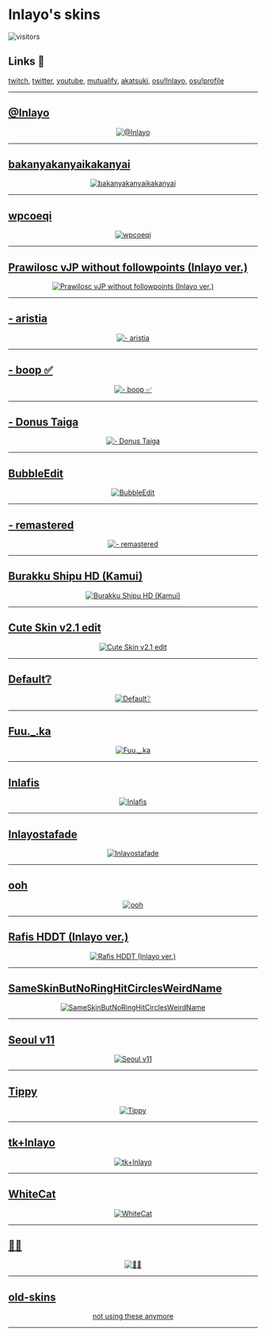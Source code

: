 # Inlayo's skins

![visitors](https://visitor-badge.laobi.icu/badge?page_id=Inlayo.Inlayo-skins)

<p>

## **Links 🥱**  
[twitch](https://Inlayo.com/twitch), 
[twitter](https://Inlayo.com/twitter), 
[youtube](https://Inlayo.com/youtube), 
[mutualify](https://mutualify.stanr.info/users/27692994), 
[akatsuki](https://akatsuki.gg/u/118213?rx=1), 
[osu!Inlayo](https://inlayo.com/u/3), 
[osu!profile](https://osu.ppy.sh/u/Inlayo)

</p>

---

## [@Inlayo](https://github.com/Inlayo/Inlayo-skins/raw/main/static/@Inlayo.osk)

<p align="center">
  <a href="https://github.com/Inlayo/Inlayo-skins/raw/main/static/@Inlayo.osk">
    <img src="https://github.com/Inlayo/Inlayo-skins/blob/main/static/@Inlayo.jpg" alt="@Inlayo">
  </a>
</p>

---

## [bakanyakanyaikakanyai](https://github.com/Inlayo/Inlayo-skins/raw/main/static/bakanyakanyaikakanyai.osk)

<p align="center">
  <a href="https://github.com/Inlayo/Inlayo-skins/raw/main/static/bakanyakanyaikakanyai.osk">
    <img src="https://github.com/Inlayo/Inlayo-skins/blob/main/static/bakanyakanyaikakanyai.jpg" alt="bakanyakanyaikakanyai">
  </a>
</p>

---

## [wpcoeqi](https://github.com/Inlayo/Inlayo-skins/raw/main/static/wpcoeqi.osk)

<p align="center">
  <a href="https://github.com/Inlayo/Inlayo-skins/raw/main/static/wpcoeqi.osk">
    <img src="https://github.com/Inlayo/Inlayo-skins/blob/main/static/wpcoeqi.jpg" alt="wpcoeqi">
  </a>
</p>

---

## [Prawilosc vJP without followpoints (Inlayo ver.)](https://github.com/Inlayo/Inlayo-skins/raw/main/static/Prawilosc%20vJP%20without%20followpoints%20(Inlayo%20ver.).osk)

<p align="center">
  <a href="https://github.com/Inlayo/Inlayo-skins/raw/main/static/Prawilosc%20vJP%20without%20followpoints%20(Inlayo%20ver.).osk">
    <img src="https://github.com/Inlayo/Inlayo-skins/blob/main/static/Prawilosc%20vJP%20without%20followpoints%20(Inlayo%20ver.).jpg" alt="Prawilosc vJP without followpoints (Inlayo ver.)">
  </a>
</p>

---

## [- aristia](https://github.com/Inlayo/Inlayo-skins/raw/main/static/-%20aristia.osk)

<p align="center">
  <a href="https://github.com/Inlayo/Inlayo-skins/raw/main/static/-%20aristia.osk">
    <img src="https://github.com/Inlayo/Inlayo-skins/blob/main/static/-%20aristia.jpg" alt="- aristia">
  </a>
</p>

---

## [- boop ✅](https://github.com/Inlayo/Inlayo-skins/raw/main/static/-%20boop%20✅.osk)

<p align="center">
  <a href="https://github.com/Inlayo/Inlayo-skins/raw/main/static/-%20boop%20✅.osk">
    <img src="https://github.com/Inlayo/Inlayo-skins/blob/main/static/-%20boop%20✅.jpg" alt="- boop ✅">
  </a>
</p>

---

## [- Donus Taiga](https://github.com/Inlayo/Inlayo-skins/raw/main/static/-%20Donus%20Taiga.osk)

<p align="center">
  <a href="https://github.com/Inlayo/Inlayo-skins/raw/main/static/-%20Donus%20Taiga.osk">
    <img src="https://github.com/Inlayo/Inlayo-skins/blob/main/static/-%20Donus%20Taiga.jpg" alt="- Donus Taiga">
  </a>
</p>

---

## [BubbleEdit](https://github.com/Inlayo/Inlayo-skins/raw/main/static/BubbleEdit.osk)

<p align="center">
  <a href="https://github.com/Inlayo/Inlayo-skins/raw/main/static/BubbleEdit.osk">
    <img src="https://github.com/Inlayo/Inlayo-skins/blob/main/static/BubbleEdit.jpg" alt="BubbleEdit">
  </a>
</p>

---

## [- remastered](https://github.com/Inlayo/Inlayo-skins/raw/main/static/-%20remastered.osk)

<p align="center">
  <a href="https://github.com/Inlayo/Inlayo-skins/raw/main/static/-%20remastered.osk">
    <img src="https://github.com/Inlayo/Inlayo-skins/blob/main/static/-%20remastered.jpg" alt="- remastered">
  </a>
</p>

---

## [Burakku Shipu HD (Kamui)](https://github.com/Inlayo/Inlayo-skins/raw/main/static/Burakku%20Shipu%20HD%20(Kamui).osk)

<p align="center">
  <a href="https://github.com/Inlayo/Inlayo-skins/raw/main/static/Burakku%20Shipu%20HD%20(Kamui).osk">
    <img src="https://github.com/Inlayo/Inlayo-skins/blob/main/static/Burakku%20Shipu%20HD%20(Kamui).jpg" alt="Burakku Shipu HD (Kamui)">
  </a>
</p>

---

## [Cute Skin v2.1 edit](https://github.com/Inlayo/Inlayo-skins/raw/main/static/Cute%20Skin%20v2.1%20edit.osk)

<p align="center">
  <a href="https://github.com/Inlayo/Inlayo-skins/raw/main/static/Cute%20Skin%20v2.1%20edit.osk">
    <img src="https://github.com/Inlayo/Inlayo-skins/blob/main/static/Cute%20Skin%20v2.1%20edit.jpg" alt="Cute Skin v2.1 edit">
  </a>
</p>

---

## [Default❔](https://github.com/Inlayo/Inlayo-skins/raw/main/static/Default❔.osk)

<p align="center">
  <a href="https://github.com/Inlayo/Inlayo-skins/raw/main/static/Default❔.osk">
    <img src="https://github.com/Inlayo/Inlayo-skins/blob/main/static/Default❔.jpg" alt="Default❔">
  </a>
</p>

---

## [Fuu._.ka](https://github.com/Inlayo/Inlayo-skins/raw/main/static/Fuu._.ka.osk)

<p align="center">
  <a href="https://github.com/Inlayo/Inlayo-skins/raw/main/static/Fuu._.ka.osk">
    <img src="https://github.com/Inlayo/Inlayo-skins/blob/main/static/Fuu._.ka.jpg" alt="Fuu._.ka">
  </a>
</p>

---

## [Inlafis](https://github.com/Inlayo/Inlayo-skins/raw/main/static/Inlafis.osk)

<p align="center">
  <a href="https://github.com/Inlayo/Inlayo-skins/raw/main/static/Inlafis.osk">
    <img src="https://github.com/Inlayo/Inlayo-skins/blob/main/static/Inlafis.jpg" alt="Inlafis">
  </a>
</p>

---

## [Inlayostafade](https://github.com/Inlayo/Inlayo-skins/raw/main/static/Inlayostafade.osk)

<p align="center">
  <a href="https://github.com/Inlayo/Inlayo-skins/raw/main/static/Inlayostafade.osk">
    <img src="https://github.com/Inlayo/Inlayo-skins/blob/main/static/Inlayostafade.jpg" alt="Inlayostafade">
  </a>
</p>

---

## [ooh](https://github.com/Inlayo/Inlayo-skins/raw/main/static/ooh.osk)

<p align="center">
  <a href="https://github.com/Inlayo/Inlayo-skins/raw/main/static/ooh.osk">
    <img src="https://github.com/Inlayo/Inlayo-skins/blob/main/static/ooh.jpg" alt="ooh">
  </a>
</p>

---

## [Rafis HDDT (Inlayo ver.)](https://github.com/Inlayo/Inlayo-skins/raw/main/static/Rafis%20HDDT%20(Inlayo%20ver.).osk)

<p align="center">
  <a href="https://github.com/Inlayo/Inlayo-skins/raw/main/static/Rafis%20HDDT%20(Inlayo%20ver.).osk">
    <img src="https://github.com/Inlayo/Inlayo-skins/blob/main/static/Rafis%20HDDT%20(Inlayo%20ver.).jpg" alt="Rafis HDDT (Inlayo ver.)">
  </a>
</p>

---

## [SameSkinButNoRingHitCirclesWeirdName](https://github.com/Inlayo/Inlayo-skins/raw/main/static/SameSkinButNoRingHitCirclesWeirdName.osk)

<p align="center">
  <a href="https://github.com/Inlayo/Inlayo-skins/raw/main/static/SameSkinButNoRingHitCirclesWeirdName.osk">
    <img src="https://github.com/Inlayo/Inlayo-skins/blob/main/static/SameSkinButNoRingHitCirclesWeirdName.jpg" alt="SameSkinButNoRingHitCirclesWeirdName">
  </a>
</p>

---

## [Seoul v11](https://github.com/Inlayo/Inlayo-skins/raw/main/static/Seoul%20v11.osk)

<p align="center">
  <a href="https://github.com/Inlayo/Inlayo-skins/raw/main/static/Seoul%20v11.osk">
    <img src="https://github.com/Inlayo/Inlayo-skins/blob/main/static/Seoul%20v11.jpg" alt="Seoul v11">
  </a>
</p>

---

## [Tippy](https://github.com/Inlayo/Inlayo-skins/raw/main/static/Tippy.osk)

<p align="center">
  <a href="https://github.com/Inlayo/Inlayo-skins/raw/main/static/Tippy.osk">
    <img src="https://github.com/Inlayo/Inlayo-skins/blob/main/static/Tippy.jpg" alt="Tippy">
  </a>
</p>

---

## [tk+Inlayo](https://github.com/Inlayo/Inlayo-skins/raw/main/static/tk+Inlayo.osk)

<p align="center">
  <a href="https://github.com/Inlayo/Inlayo-skins/raw/main/static/tk+Inlayo.osk">
    <img src="https://github.com/Inlayo/Inlayo-skins/blob/main/static/tk+Inlayo.jpg" alt="tk+Inlayo">
  </a>
</p>

---

## [WhiteCat](https://github.com/Inlayo/Inlayo-skins/raw/main/static/WhiteCat.osk)

<p align="center">
  <a href="https://github.com/Inlayo/Inlayo-skins/raw/main/static/WhiteCat.osk">
    <img src="https://github.com/Inlayo/Inlayo-skins/blob/main/static/WhiteCat.jpg" alt="WhiteCat">
  </a>
</p>

---

## [👨‍🌾](https://github.com/Inlayo/Inlayo-skins/raw/main/static/👨‍🌾.osk)

<p align="center">
  <a href="https://github.com/Inlayo/Inlayo-skins/raw/main/static/👨‍🌾.osk">
    <img src="https://github.com/Inlayo/Inlayo-skins/blob/main/static/👨‍🌾.jpg" alt="👨‍🌾">
  </a>
</p>

---

## [old-skins](https://github.com/Inlayo/old-skins/tree/main/Skins)

<p align="center">
  <a href="https://github.com/Inlayo/old-skins/tree/main/Skins">
    not using these anymore
  </a>
</p>

---
